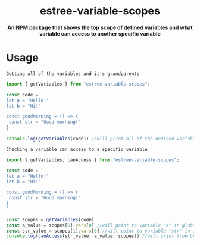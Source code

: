 
<div align="center">
  
# estree-variable-scopes

**An NPM package that shows the top scope of defined variables and what variable can access to another specific variable**

</div>

# Usage

`Getting all of the variables and it's grandparents`

```js
import { getVariables } from "estree-variable-scopes";

const code = `
let a = "Hello!"
let b = "Hi!"

const goodMorning = () => {
 const str = "Good morning!"
}
`
console.log(getVariables(code)) //will print all of the defined variables and it's grandparents
```

```Checking a variable can access to a specific variable```

```js
import { getVariables, canAccess } from "estree-variable-scopes";

const code = `
let a = "Hello!"
let b = "Hi!"

const goodMorning = () => {
 const str = "Good morning!"
}
`

const scopes = getVariables(code)
const a_value = scopes[0].vars[0] //will point to variable "a" in global scope
const str_value = scopes[1].vars[0] //will point to variable "str" in goodMorning function 
console.log(canAccess(str_value, a_value, scopes)) //will print true because "str" can access to variable "a" in global scope
```
